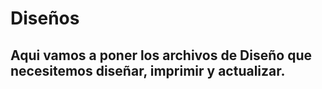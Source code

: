 # Diseños

## Aqui vamos a poner los archivos de Diseño que necesitemos diseñar, imprimir y actualizar. 